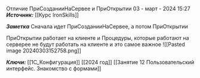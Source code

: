 
Отличие ПриСозданииНаСервее и ПриОткрытии
 03 - март - 2024  15:27 
***Источник:***  [[Курс IronSkills]] 

***Заметка*** 
Сначала идет  ПриСозданииНаСервее, а потом ПриОткрытии

ПриОткрытии работает на клиенте и Процедуры, которые работают на серверее не будут работать на клиенте и это самое важное
![[Pasted image 20240303152758.png]]


***Ключи:*** [[1С_Конфигурация]] [[2024 год]]  [[Занятие 12 Пользовательский интерфейс. Знакомство с формами]]
